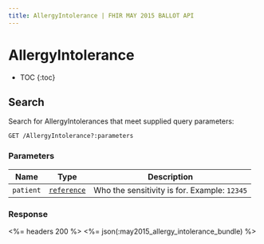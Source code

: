 ```yaml
---
title: AllergyIntolerance | FHIR MAY 2015 BALLOT API
---
```


# AllergyIntolerance

* TOC
{:toc}

## Search

Search for AllergyIntolerances that meet supplied query parameters:

    GET /AllergyIntolerance?:parameters

### Parameters

 Name    | Type                                                           | Description
---------|----------------------------------------------------------------|---------------------------------------------
`patient`|[`reference`](http://hl7.org/fhir/2015May/search.html#reference)| Who the sensitivity is for. Example: `12345`

### Response

<%= headers 200 %>
<%= json(:may2015_allergy_intolerance_bundle) %>